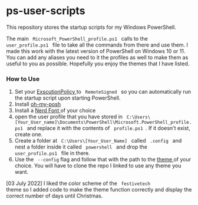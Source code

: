 # ps-user-scripts
This repository stores the startup scripts for my Windows PowerShell.

The main <code> Microsoft_PowerShell_profile.ps1 </code> calls to the <code> user_profile.ps1 </code> file to take all the commands from there and use them. I made this work with the latest version of PowerShell on Windows 10 or 11. You can add any aliases you need to it the profiles as well to make them as useful to you as possible. Hopefully you enjoy the themes that I have listed. 
 
<h3> How to Use </h3>

<ol>
  <li> Set your <a href="https://docs.microsoft.com/en-us/powershell/module/microsoft.powershell.security/set-executionpolicy?view=powershell-7.2"> ExscutionPolicy </a> to <code> RemoteSigned </code> so you can automatically run the startup script upon starting PowerShell. </li>
  <li> Install <a href="https://ohmyposh.dev/" > oh-my-posh </a> </li>
  <li> Install a <a href="https://www.nerdfonts.com/" > Nerd Font </a> of your choice </li>
  <li> open the user profile that you have stored in <code> C:\Users\[Your_User_name]\Documents\PowerShell\Microsoft.PowerShell_profile.ps1 </code> and replace it with the contents of <code> profile.ps1 </code>. If it doesn't exist, create one. </li>
   <li> Create a folder at <code> C:\Users\[Your_User_Name] </code> called <code> .config </code> and nest a folder inside it called <code> powershell </code> and drop the <code> user_profile.ps1 </code> file in there. </li>  
   <li> Use the <code> --config</code> flag and follow that with the path to the <a href="https://github.com/tapatiohaxx/posh-themes-fork"> theme </a> of your choice. You will have to clone the repo I linked to use any theme you want. </li>
</ol>


[03 July 2022] I liked the color scheme of the <code> festivetech </code> theme so I added code to make the theme function correctly and display the correct number of days until Christmas.
